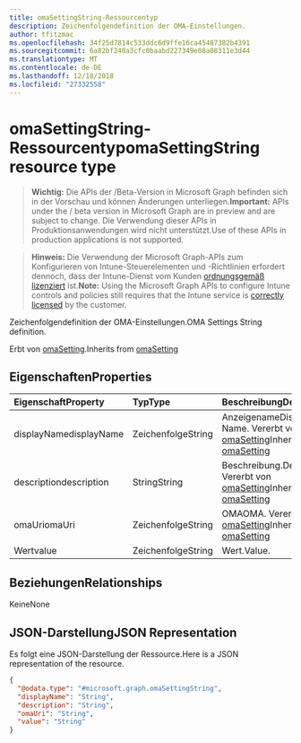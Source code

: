 ```yaml
---
title: omaSettingString-Ressourcentyp
description: Zeichenfolgendefinition der OMA-Einstellungen.
author: tfitzmac
ms.openlocfilehash: 34f25d7814c533ddc6d9ffe16ca45487382b4391
ms.sourcegitcommit: 6a82bf240a3cfc0baabd227349e08a08311e3d44
ms.translationtype: MT
ms.contentlocale: de-DE
ms.lasthandoff: 12/18/2018
ms.locfileid: "27332558"
---
```

# <a name="omasettingstring-resource-type"></a><span data-ttu-id="ce304-103">omaSettingString-Ressourcentyp</span><span class="sxs-lookup"><span data-stu-id="ce304-103">omaSettingString resource type</span></span>

> <span data-ttu-id="ce304-104">**Wichtig:** Die APIs der /Beta-Version in Microsoft Graph befinden sich in der Vorschau und können Änderungen unterliegen.</span><span class="sxs-lookup"><span data-stu-id="ce304-104">**Important:** APIs under the / beta version in Microsoft Graph are in preview and are subject to change.</span></span> <span data-ttu-id="ce304-105">Die Verwendung dieser APIs in Produktionsanwendungen wird nicht unterstützt.</span><span class="sxs-lookup"><span data-stu-id="ce304-105">Use of these APIs in production applications is not supported.</span></span>

> <span data-ttu-id="ce304-106">**Hinweis:** Die Verwendung der Microsoft Graph-APIs zum Konfigurieren von Intune-Steuerelementen und -Richtlinien erfordert dennoch, dass der Intune-Dienst vom Kunden [ordnungsgemäß lizenziert](https://go.microsoft.com/fwlink/?linkid=839381) ist.</span><span class="sxs-lookup"><span data-stu-id="ce304-106">**Note:** Using the Microsoft Graph APIs to configure Intune controls and policies still requires that the Intune service is [correctly licensed](https://go.microsoft.com/fwlink/?linkid=839381) by the customer.</span></span>

<span data-ttu-id="ce304-107">Zeichenfolgendefinition der OMA-Einstellungen.</span><span class="sxs-lookup"><span data-stu-id="ce304-107">OMA Settings String definition.</span></span>

<span data-ttu-id="ce304-108">Erbt von [omaSetting](../resources/intune-deviceconfig-omasetting.md).</span><span class="sxs-lookup"><span data-stu-id="ce304-108">Inherits from [omaSetting](../resources/intune-deviceconfig-omasetting.md)</span></span>

## <a name="properties"></a><span data-ttu-id="ce304-109">Eigenschaften</span><span class="sxs-lookup"><span data-stu-id="ce304-109">Properties</span></span>
|<span data-ttu-id="ce304-110">Eigenschaft</span><span class="sxs-lookup"><span data-stu-id="ce304-110">Property</span></span>|<span data-ttu-id="ce304-111">Typ</span><span class="sxs-lookup"><span data-stu-id="ce304-111">Type</span></span>|<span data-ttu-id="ce304-112">Beschreibung</span><span class="sxs-lookup"><span data-stu-id="ce304-112">Description</span></span>|
|:---|:---|:---|
|<span data-ttu-id="ce304-113">displayName</span><span class="sxs-lookup"><span data-stu-id="ce304-113">displayName</span></span>|<span data-ttu-id="ce304-114">Zeichenfolge</span><span class="sxs-lookup"><span data-stu-id="ce304-114">String</span></span>|<span data-ttu-id="ce304-115">Anzeigename</span><span class="sxs-lookup"><span data-stu-id="ce304-115">Display Name.</span></span> <span data-ttu-id="ce304-116">Vererbt von [omaSetting](../resources/intune-deviceconfig-omasetting.md)</span><span class="sxs-lookup"><span data-stu-id="ce304-116">Inherited from [omaSetting](../resources/intune-deviceconfig-omasetting.md)</span></span>|
|<span data-ttu-id="ce304-117">description</span><span class="sxs-lookup"><span data-stu-id="ce304-117">description</span></span>|<span data-ttu-id="ce304-118">String</span><span class="sxs-lookup"><span data-stu-id="ce304-118">String</span></span>|<span data-ttu-id="ce304-119">Beschreibung.</span><span class="sxs-lookup"><span data-stu-id="ce304-119">Description.</span></span> <span data-ttu-id="ce304-120">Vererbt von [omaSetting](../resources/intune-deviceconfig-omasetting.md)</span><span class="sxs-lookup"><span data-stu-id="ce304-120">Inherited from [omaSetting](../resources/intune-deviceconfig-omasetting.md)</span></span>|
|<span data-ttu-id="ce304-121">omaUri</span><span class="sxs-lookup"><span data-stu-id="ce304-121">omaUri</span></span>|<span data-ttu-id="ce304-122">Zeichenfolge</span><span class="sxs-lookup"><span data-stu-id="ce304-122">String</span></span>|<span data-ttu-id="ce304-123">OMA</span><span class="sxs-lookup"><span data-stu-id="ce304-123">OMA.</span></span> <span data-ttu-id="ce304-124">Vererbt von [omaSetting](../resources/intune-deviceconfig-omasetting.md)</span><span class="sxs-lookup"><span data-stu-id="ce304-124">Inherited from [omaSetting](../resources/intune-deviceconfig-omasetting.md)</span></span>|
|<span data-ttu-id="ce304-125">Wert</span><span class="sxs-lookup"><span data-stu-id="ce304-125">value</span></span>|<span data-ttu-id="ce304-126">Zeichenfolge</span><span class="sxs-lookup"><span data-stu-id="ce304-126">String</span></span>|<span data-ttu-id="ce304-127">Wert.</span><span class="sxs-lookup"><span data-stu-id="ce304-127">Value.</span></span>|

## <a name="relationships"></a><span data-ttu-id="ce304-128">Beziehungen</span><span class="sxs-lookup"><span data-stu-id="ce304-128">Relationships</span></span>
<span data-ttu-id="ce304-129">Keine</span><span class="sxs-lookup"><span data-stu-id="ce304-129">None</span></span>
## <a name="json-representation"></a><span data-ttu-id="ce304-130">JSON-Darstellung</span><span class="sxs-lookup"><span data-stu-id="ce304-130">JSON Representation</span></span>
<span data-ttu-id="ce304-131">Es folgt eine JSON-Darstellung der Ressource.</span><span class="sxs-lookup"><span data-stu-id="ce304-131">Here is a JSON representation of the resource.</span></span>
<!-- {
  "blockType": "resource",
  "@odata.type": "microsoft.graph.omaSettingString"
}
-->
``` json
{
  "@odata.type": "#microsoft.graph.omaSettingString",
  "displayName": "String",
  "description": "String",
  "omaUri": "String",
  "value": "String"
}
```





